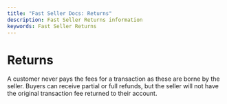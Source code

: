 ```yaml
---
title: "Fast Seller Docs: Returns"
description: Fast Seller Returns information
keywords: Fast Seller Returns
---
```


# Returns

A customer never pays the fees for a transaction as these are borne by the seller. Buyers can receive partial or full refunds, but the seller will not have the original transaction fee returned to their account.
